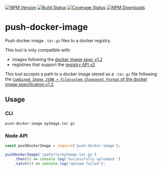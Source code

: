 [![NPM Version](https://img.shields.io/npm/v/push-docker-image.svg?style=flat)](https://www.npmjs.org/package/push-docker-image)
[![Build Status](https://img.shields.io/travis/holidaycheck/push-docker-image/master.svg?style=flat)](https://travis-ci.org/holidaycheck/push-docker-image)
[![Coverage Status](https://img.shields.io/coveralls/holidaycheck/push-docker-image/master.svg?style=flat)](https://coveralls.io/r/holidaycheck/push-docker-image)
[![NPM Downloads](https://img.shields.io/npm/dm/push-docker-image.svg?style=flat)](https://www.npmjs.org/package/push-docker-image)
# push-docker-image

Push docker image `.tar.gz` files to a docker registry.

This tool is only compatible with:

* images following the [docker image spec v1.2](https://github.com/moby/moby/blob/5072b22c5fea93f00917c8c5d6a29d782db2bb73/image/spec/v1.2.md#combined-image-json--filesystem-changeset-format)
* registries that support the [registry API v2](https://docs.docker.com/registry/spec/api/)

This tool accepts a path to a docker image stored as a `.tar.gz` file following the [`Combined Image JSON + Filesystem Changeset Format` of the docker image specification v1.2](https://github.com/moby/moby/blob/5072b22c5fea93f00917c8c5d6a29d782db2bb73/image/spec/v1.2.md#combined-image-json--filesystem-changeset-format).

## Usage

### CLI

```
push-docker-image myImage.tar.gz
```

### Node API

```js
const pushDockerImage = require('push-docker-image');

pushDockerImage('/path/to/myImage.tar.gz')
    .then(() => console.log('Successfully uploaded.')
    .catch(() => console.log('Upload failed');
```
